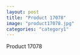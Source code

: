 ```yaml
---
layout: post
title: "Product 17078"
image: "product17078.jpg"
categories: "category1"
---
```

Product 17078
